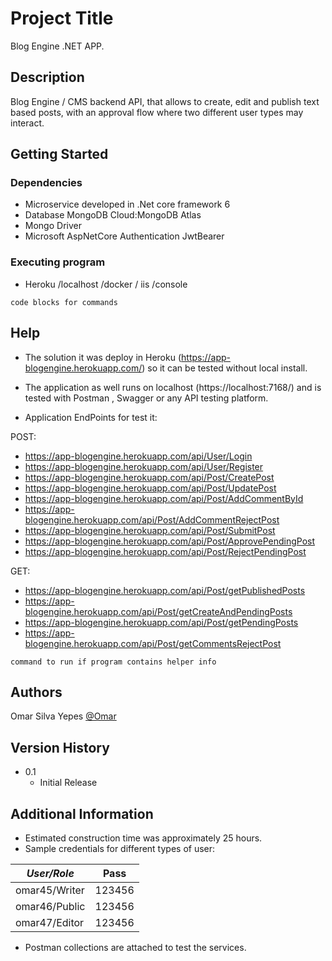 # Project Title

Blog Engine .NET APP.

## Description

Blog Engine / CMS backend API, that allows to create, edit and publish text based posts, with an approval flow where two different user types may interact.

## Getting Started

### Dependencies

* Microservice developed in .Net core framework 6
* Database MongoDB Cloud:MongoDB Atlas
* Mongo Driver
* Microsoft AspNetCore Authentication JwtBearer


### Executing program

* Heroku /localhost /docker / iis /console

```
code blocks for commands
```

## Help

* The solution it was deploy in Heroku (https://app-blogengine.herokuapp.com/) so it can be tested without local install.

* The application as well runs on localhost  (https://localhost:7168/) and is   tested with Postman , Swagger or any API testing platform.

* Application EndPoints for test it:

POST:

* https://app-blogengine.herokuapp.com/api/User/Login
* https://app-blogengine.herokuapp.com/api/User/Register
* https://app-blogengine.herokuapp.com/api/Post/CreatePost
* https://app-blogengine.herokuapp.com/api/Post/UpdatePost
* https://app-blogengine.herokuapp.com/api/Post/AddCommentById
* https://app-blogengine.herokuapp.com/api/Post/AddCommentRejectPost
* https://app-blogengine.herokuapp.com/api/Post/SubmitPost
* https://app-blogengine.herokuapp.com/api/Post/ApprovePendingPost
* https://app-blogengine.herokuapp.com/api/Post/RejectPendingPost

GET:

* https://app-blogengine.herokuapp.com/api/Post/getPublishedPosts
* https://app-blogengine.herokuapp.com/api/Post/getCreateAndPendingPosts
* https://app-blogengine.herokuapp.com/api/Post/getPendingPosts
* https://app-blogengine.herokuapp.com/api/Post/getCommentsRejectPost

```
command to run if program contains helper info
```

## Authors

Omar Silva Yepes 
[@Omar](omar.yepes@hotmail.com)

## Version History

* 0.1
    * Initial Release

## Additional Information

* Estimated construction time was approximately 25 hours.
* Sample credentials for different types of user:

| *User/Role*     | Pass                                             |
| ------------ | ---------------------------------------------------- |
| omar45/Writer | 123456        |
| omar46/Public           | 123456      |
| omar47/Editor             | 123456|

* Postman collections are attached to test the services.